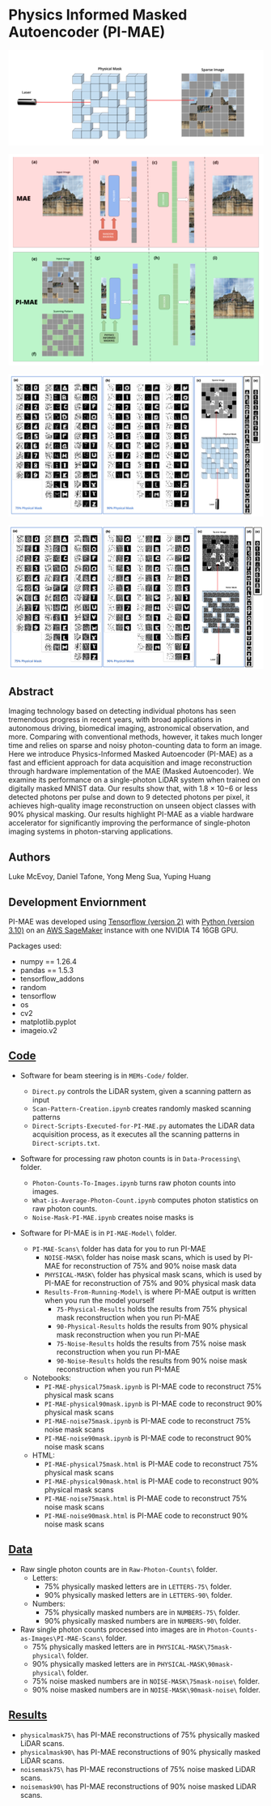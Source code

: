 # Physics Informed Masked Autoencoder (PI-MAE)

![Physical Mask](https://github.com/luke-mcevoy/PI-MAE/blob/main/Figures/With-White-Background/PI-MAE-Physical-Mask-Data-Acquisition.png)

![PIMAE vs MAE](https://github.com/luke-mcevoy/PI-MAE/blob/main/Figures/With-White-Background/PI-MAE-vs-MAE-Architecture.png
)

![PIMAE Physical Mask Results](https://github.com/luke-mcevoy/PI-MAE/blob/main/Figures/With-White-Background/PI-MAE-Physical-Mask-Results.png)

![PIMAE Noise Mask Results](https://github.com/luke-mcevoy/PI-MAE/blob/main/Figures/With-White-Background/PI-MAE-Noise-Mask-Results.png)

## Abstract

Imaging technology based on detecting individual photons has seen tremendous progress in recent years, with broad
applications in autonomous driving, biomedical imaging, astronomical observation, and more. Comparing with conventional
methods, however, it takes much longer time and relies on sparse and noisy photon-counting data to form an image. Here
we introduce Physics-Informed Masked Autoencoder (PI-MAE) as a fast and efficient approach for data acquisition and
image reconstruction through hardware implementation of the MAE (Masked Autoencoder). We examine its performance on
a single-photon LiDAR system when trained on digitally masked MNIST data. Our results show that, with 1.8 × 10−6 or less
detected photons per pulse and down to 9 detected photons per pixel, it achieves high-quality image reconstruction on unseen
object classes with 90% physical masking. Our results highlight PI-MAE as a viable hardware accelerator for significantly
improving the performance of single-photon imaging systems in photon-starving applications.

## Authors

Luke McEvoy, Daniel Tafone, Yong Meng Sua, Yuping Huang

## Development Enviornment

PI-MAE was developed using [Tensorflow (version 2)](https://www.tensorflow.org/install) with [Python (version 3.10)](https://www.python.org/downloads/release/python-3100/) on an [AWS SageMaker](https://aws.amazon.com/sagemaker/) instance with one NVIDIA T4 16GB GPU.

Packages used:
- numpy == 1.26.4
- pandas == 1.5.3
- tensorflow_addons
- random
- tensorflow
- os
- cv2
- matplotlib.pyplot
- imageio.v2

## [Code](https://github.com/luke-mcevoy/PI-MAE/tree/main/Code)

- Software for beam steering is in `MEMs-Code/` folder.
  - `Direct.py` controls the LiDAR system, given a scanning pattern as input
  - `Scan-Pattern-Creation.ipynb` creates randomly masked scanning patterns
  - `Direct-Scripts-Executed-for-PI-MAE.py` automates the LiDAR data acquisition process, as it executes all the scanning patterns in `Direct-scripts.txt`.

- Software for processing raw photon counts is in `Data-Processing\` folder.
  - `Photon-Counts-To-Images.ipynb` turns raw photon counts into images.
  - `What-is-Average-Photon-Count.ipynb` computes photon statistics on raw photon counts.
  - `Noise-Mask-PI-MAE.ipynb` creates noise masks is

- Software for PI-MAE is in `PI-MAE-Model\` folder.
  - `PI-MAE-Scans\` folder has data for you to run PI-MAE
    - `NOISE-MASK\` folder has noise mask scans, which is used by PI-MAE for reconstruction of 75% and 90% noise mask data
    - `PHYSICAL-MASK\` folder has physical mask scans, which is used by PI-MAE for reconstruction of 75% and 90% physical mask data
    - `Results-From-Running-Model\` is where PI-MAE output is written when you run the model yourself
      - `75-Physical-Results` holds the results from 75% physical mask reconstruction when you run PI-MAE
      - `90-Physical-Results` holds the results from 90% physical mask reconstruction when you run PI-MAE
      - `75-Noise-Results` holds the results from 75% noise mask reconstruction when you run PI-MAE
      - `90-Noise-Results` holds the results from 90% noise mask reconstruction when you run PI-MAE
  - Notebooks:
    - `PI-MAE-physical75mask.ipynb` is PI-MAE code to reconstruct 75% physical mask scans
    - `PI-MAE-physical90mask.ipynb` is PI-MAE code to reconstruct 90% physical mask scans
    - `PI-MAE-noise75mask.ipynb` is PI-MAE code to reconstruct 75% noise mask scans
    - `PI-MAE-noise90mask.ipynb` is PI-MAE code to reconstruct 90% noise mask scans
  - HTML:
    - `PI-MAE-physical75mask.html` is PI-MAE code to reconstruct 75% physical mask scans
    - `PI-MAE-physical90mask.html` is PI-MAE code to reconstruct 90% physical mask scans
    - `PI-MAE-noise75mask.html` is PI-MAE code to reconstruct 75% noise mask scans
    - `PI-MAE-noise90mask.html` is PI-MAE code to reconstruct 90% noise mask scans

## [Data](https://github.com/luke-mcevoy/PI-MAE/tree/main/Data)

- Raw single photon counts are in `Raw-Photon-Counts\` folder.
  - Letters:
    - 75% physically masked letters are in `LETTERS-75\` folder.
    - 90% physically masked letters are in `LETTERS-90\` folder.
  - Numbers:
    - 75% physically masked numbers are in `NUMBERS-75\` folder.
    - 90% physically masked numbers are in `NUMBERS-90\` folder.
- Raw single photon counts processed into images are in `Photon-Counts-as-Images\PI-MAE-Scans\` folder.
  - 75% physically masked letters are in `PHYSICAL-MASK\75mask-physical\` folder.
  - 90% physically masked letters are in `PHYSICAL-MASK\90mask-physical\` folder.
  - 75% noise masked numbers are in `NOISE-MASK\75mask-noise\` folder.
  - 90% noise masked numbers are in `NOISE-MASK\90mask-noise\` folder.

## [Results](https://github.com/luke-mcevoy/PI-MAE/tree/main/Results)

- `physicalmask75\` has PI-MAE reconstructions of 75% physically masked LiDAR scans.
- `physicalmask90\` has PI-MAE reconstructions of 90% physically masked LiDAR scans.
- `noisemask75\` has PI-MAE reconstructions of 75% noise masked LiDAR scans.
- `noisemask90\` has PI-MAE reconstructions of 90% noise masked LiDAR scans.
